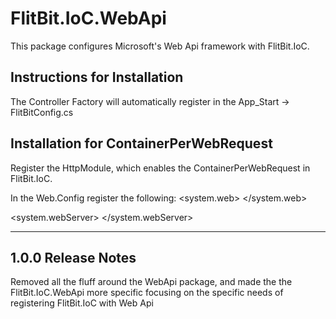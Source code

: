 FlitBit.IoC.WebApi
================================
This package configures Microsoft's Web Api framework with FlitBit.IoC.


Instructions for Installation
--------------------------------------------------------------------------------
The Controller Factory will automatically register in the App_Start -> FlitBitConfig.cs

Installation for ContainerPerWebRequest
--------------------------------------------------------------------------------
Register the HttpModule, which enables the ContainerPerWebRequest in FlitBit.IoC.  

In the Web.Config register the following:
<system.web>
  <httpModules>
		<add name="ContainerPerWebRequestHttpModule" type="FlitBit.IoC.WebApi.HttpModules.ContainerPerWebRequestHttpModule, FlitBit.IoC.WebApi" />
	</httpModules>
</system.web>

<system.webServer>
	<modules runAllManagedModulesForAllRequests="true">
		<add name="ContainerPerWebRequestHttpModule" type="FlitBit.IoC.WebApi.HttpModules.ContainerPerWebRequestHttpModule, FlitBit.IoC.WebApi" />
	</modules>
</system.webServer>


--------------------------------------------------------------------------------
1.0.0 Release Notes
--------------------------------------------------------------------------------
Removed all the fluff around the WebApi package, and made the the FlitBit.IoC.WebApi more specific focusing on the specific needs of registering 
FlitBit.IoC with Web Api

